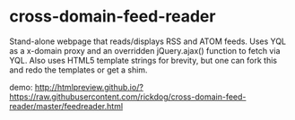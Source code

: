 # cross-domain-feed-reader 

Stand-alone webpage that reads/displays RSS and ATOM feeds.
Uses YQL as a x-domain proxy and an overridden jQuery.ajax() function to fetch via YQL.
Also uses HTML5 template strings for brevity, but one can fork this and redo the templates or get a shim.

demo:
http://htmlpreview.github.io/?https://raw.githubusercontent.com/rickdog/cross-domain-feed-reader/master/feedreader.html
